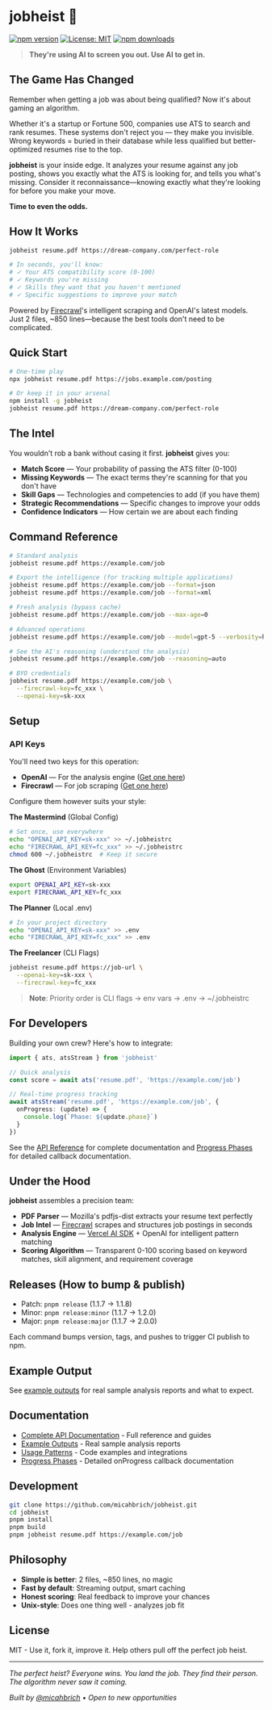 # jobheist 💼

[![npm version](https://img.shields.io/npm/v/jobheist.svg)](https://www.npmjs.com/package/jobheist)
[![License: MIT](https://img.shields.io/badge/License-MIT-yellow.svg)](https://opensource.org/licenses/MIT)
[![npm downloads](https://img.shields.io/npm/dm/jobheist.svg)](https://www.npmjs.com/package/jobheist)

> **They're using AI to screen you out. Use AI to get in.**

## The Game Has Changed

Remember when getting a job was about being qualified? Now it's about gaming an algorithm.

Whether it's a startup or Fortune 500, companies use ATS to search and rank resumes. These systems don't reject you — they make you invisible. Wrong keywords = buried in their database while less qualified but better-optimized resumes rise to the top.

**jobheist** is your inside edge. It analyzes your resume against any job posting, shows you exactly what the ATS is looking for, and tells you what's missing. Consider it reconnaissance—knowing exactly what they're looking for before you make your move.

**Time to even the odds.**

## How It Works

```bash
jobheist resume.pdf https://dream-company.com/perfect-role

# In seconds, you'll know:
# ✓ Your ATS compatibility score (0-100)
# ✓ Keywords you're missing
# ✓ Skills they want that you haven't mentioned
# ✓ Specific suggestions to improve your match
```

Powered by [Firecrawl](https://firecrawl.com)'s intelligent scraping and OpenAI's latest models. Just 2 files, ~850 lines—because the best tools don't need to be complicated.

## Quick Start

```bash
# One-time play
npx jobheist resume.pdf https://jobs.example.com/posting

# Or keep it in your arsenal
npm install -g jobheist
jobheist resume.pdf https://dream-company.com/perfect-role
```

## The Intel

You wouldn't rob a bank without casing it first. **jobheist** gives you:

- **Match Score** — Your probability of passing the ATS filter (0-100)
- **Missing Keywords** — The exact terms they're scanning for that you don't have
- **Skill Gaps** — Technologies and competencies to add (if you have them)
- **Strategic Recommendations** — Specific changes to improve your odds
- **Confidence Indicators** — How certain we are about each finding

## Command Reference

```bash
# Standard analysis
jobheist resume.pdf https://example.com/job

# Export the intelligence (for tracking multiple applications)
jobheist resume.pdf https://example.com/job --format=json
jobheist resume.pdf https://example.com/job --format=xml

# Fresh analysis (bypass cache)
jobheist resume.pdf https://example.com/job --max-age=0

# Advanced operations
jobheist resume.pdf https://example.com/job --model=gpt-5 --verbosity=high

# See the AI's reasoning (understand the analysis)
jobheist resume.pdf https://example.com/job --reasoning=auto

# BYO credentials
jobheist resume.pdf https://example.com/job \
  --firecrawl-key=fc_xxx \
  --openai-key=sk-xxx
```

## Setup

### API Keys

You'll need two keys for this operation:
- **OpenAI** — For the analysis engine ([Get one here](https://platform.openai.com/api-keys))
- **Firecrawl** — For job scraping ([Get one here](https://firecrawl.com))

Configure them however suits your style:

**The Mastermind** (Global Config)
```bash
# Set once, use everywhere
echo "OPENAI_API_KEY=sk-xxx" >> ~/.jobheistrc
echo "FIRECRAWL_API_KEY=fc_xxx" >> ~/.jobheistrc
chmod 600 ~/.jobheistrc  # Keep it secure
```

**The Ghost** (Environment Variables)
```bash
export OPENAI_API_KEY=sk-xxx
export FIRECRAWL_API_KEY=fc_xxx
```

**The Planner** (Local .env)
```bash
# In your project directory
echo "OPENAI_API_KEY=sk-xxx" >> .env
echo "FIRECRAWL_API_KEY=fc_xxx" >> .env
```

**The Freelancer** (CLI Flags)
```bash
jobheist resume.pdf https://job-url \
  --openai-key=sk-xxx \
  --firecrawl-key=fc_xxx
```

> **Note**: Priority order is CLI flags → env vars → .env → ~/.jobheistrc

## For Developers

Building your own crew? Here's how to integrate:

```typescript
import { ats, atsStream } from 'jobheist'

// Quick analysis
const score = await ats('resume.pdf', 'https://example.com/job')

// Real-time progress tracking
await atsStream('resume.pdf', 'https://example.com/job', {
  onProgress: (update) => {
    console.log(`Phase: ${update.phase}`)
  }
})
```

See the [API Reference](./docs/api-reference.mdx) for complete documentation and [Progress Phases](./docs/progress-phases.mdx) for detailed callback documentation.

## Under the Hood

**jobheist** assembles a precision team:

- **PDF Parser** — Mozilla's pdfjs-dist extracts your resume text perfectly
- **Job Intel** — [Firecrawl](https://www.firecrawl.dev) scrapes and structures job postings in seconds
- **Analysis Engine** — [Vercel AI SDK](https://ai-sdk.dev/) + OpenAI for intelligent pattern matching
- **Scoring Algorithm** — Transparent 0-100 scoring based on keyword matches, skill alignment, and requirement coverage

## Releases (How to bump & publish)
- Patch: `pnpm release` (1.1.7 → 1.1.8)
- Minor: `pnpm release:minor` (1.1.7 → 1.2.0)
- Major: `pnpm release:major` (1.1.7 → 2.0.0)

Each command bumps version, tags, and pushes to trigger CI publish to npm.

## Example Output

See [example outputs](./docs/examples.mdx) for real sample analysis reports and what to expect.

## Documentation

- [Complete API Documentation](./docs/) - Full reference and guides
- [Example Outputs](./docs/examples.mdx) - Real sample analysis reports
- [Usage Patterns](./docs/usage-patterns.mdx) - Code examples and integrations
- [Progress Phases](./docs/progress-phases.mdx) - Detailed onProgress callback documentation

## Development

```bash
git clone https://github.com/micahbrich/jobheist.git
cd jobheist
pnpm install
pnpm build
pnpm jobheist resume.pdf https://example.com/job
```

## Philosophy

- **Simple is better**: 2 files, ~850 lines, no magic
- **Fast by default**: Streaming output, smart caching
- **Honest scoring**: Real feedback to improve your chances
- **Unix-style**: Does one thing well - analyzes job fit

## License

MIT - Use it, fork it, improve it. Help others pull off the perfect job heist.

---

*The perfect heist? Everyone wins. You land the job. They find their person. The algorithm never saw it coming.*

*Built by [@micahbrich](https://x.com/micahbrich) • Open to new opportunities*